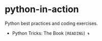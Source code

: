 # python-in-action
Python best practices and coding exercises.

- Python Tricks: The Book `[READING] 🌀`